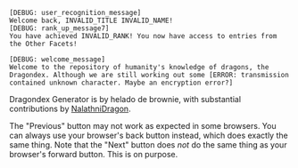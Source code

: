     [DEBUG: user_recognition_message]
    Welcome back, INVALID_TITLE INVALID_NAME!
    [DEBUG: rank_up_message7]
    You have achieved INVALID_RANK! You now have access to entries from the Other Facets!

    [DEBUG: welcome_message]
    Welcome to the repository of humanity's knowledge of dragons, the Dragondex. Although we are still working out some [ERROR: transmission contained unknown character. Maybe an encryption error?]

Dragondex Generator is by helado de brownie, with substantial contributions by [NalathniDragon](https://nmccoy.itch.io/).

The "Previous" button may not work as expected in some browsers. You can always use your browser's back button instead, which does exactly the same thing. Note that the "Next" button does *not* do the same thing as your browser's forward button. This is on purpose.